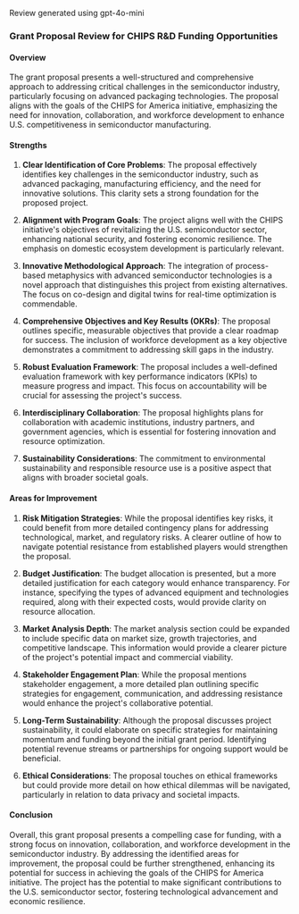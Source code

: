 Review generated using gpt-4o-mini

### Grant Proposal Review for CHIPS R&D Funding Opportunities

#### Overview

The grant proposal presents a well-structured and comprehensive approach to addressing critical challenges in the semiconductor industry, particularly focusing on advanced packaging technologies. The proposal aligns with the goals of the CHIPS for America initiative, emphasizing the need for innovation, collaboration, and workforce development to enhance U.S. competitiveness in semiconductor manufacturing.

#### Strengths

1. **Clear Identification of Core Problems**: The proposal effectively identifies key challenges in the semiconductor industry, such as advanced packaging, manufacturing efficiency, and the need for innovative solutions. This clarity sets a strong foundation for the proposed project.

2. **Alignment with Program Goals**: The project aligns well with the CHIPS initiative's objectives of revitalizing the U.S. semiconductor sector, enhancing national security, and fostering economic resilience. The emphasis on domestic ecosystem development is particularly relevant.

3. **Innovative Methodological Approach**: The integration of process-based metaphysics with advanced semiconductor technologies is a novel approach that distinguishes this project from existing alternatives. The focus on co-design and digital twins for real-time optimization is commendable.

4. **Comprehensive Objectives and Key Results (OKRs)**: The proposal outlines specific, measurable objectives that provide a clear roadmap for success. The inclusion of workforce development as a key objective demonstrates a commitment to addressing skill gaps in the industry.

5. **Robust Evaluation Framework**: The proposal includes a well-defined evaluation framework with key performance indicators (KPIs) to measure progress and impact. This focus on accountability will be crucial for assessing the project's success.

6. **Interdisciplinary Collaboration**: The proposal highlights plans for collaboration with academic institutions, industry partners, and government agencies, which is essential for fostering innovation and resource optimization.

7. **Sustainability Considerations**: The commitment to environmental sustainability and responsible resource use is a positive aspect that aligns with broader societal goals.

#### Areas for Improvement

1. **Risk Mitigation Strategies**: While the proposal identifies key risks, it could benefit from more detailed contingency plans for addressing technological, market, and regulatory risks. A clearer outline of how to navigate potential resistance from established players would strengthen the proposal.

2. **Budget Justification**: The budget allocation is presented, but a more detailed justification for each category would enhance transparency. For instance, specifying the types of advanced equipment and technologies required, along with their expected costs, would provide clarity on resource allocation.

3. **Market Analysis Depth**: The market analysis section could be expanded to include specific data on market size, growth trajectories, and competitive landscape. This information would provide a clearer picture of the project's potential impact and commercial viability.

4. **Stakeholder Engagement Plan**: While the proposal mentions stakeholder engagement, a more detailed plan outlining specific strategies for engagement, communication, and addressing resistance would enhance the project's collaborative potential.

5. **Long-Term Sustainability**: Although the proposal discusses project sustainability, it could elaborate on specific strategies for maintaining momentum and funding beyond the initial grant period. Identifying potential revenue streams or partnerships for ongoing support would be beneficial.

6. **Ethical Considerations**: The proposal touches on ethical frameworks but could provide more detail on how ethical dilemmas will be navigated, particularly in relation to data privacy and societal impacts.

#### Conclusion

Overall, this grant proposal presents a compelling case for funding, with a strong focus on innovation, collaboration, and workforce development in the semiconductor industry. By addressing the identified areas for improvement, the proposal could be further strengthened, enhancing its potential for success in achieving the goals of the CHIPS for America initiative. The project has the potential to make significant contributions to the U.S. semiconductor sector, fostering technological advancement and economic resilience.